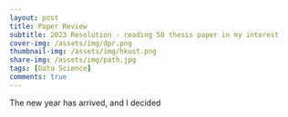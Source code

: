 ```yaml
---
layout: post
title: Paper Review
subtitle: 2023 Resolution - reading 50 thesis paper in my interest
cover-img: /assets/img/dpr.png
thumbnail-img: /assets/img/hkust.png
share-img: /assets/img/path.jpg
tags: [Data Science]
comments: true
---
```


The new year has arrived, and I decided 

